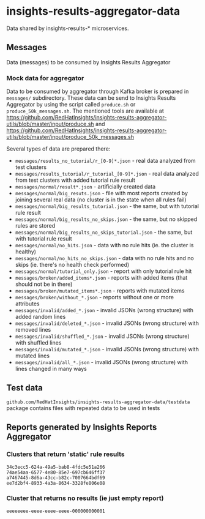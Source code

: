 # insights-results-aggregator-data

Data shared by insights-results-* microservices.

## Messages

Data (messages) to be consumed by Insights Results Aggregator

### Mock data for aggregator

Data to be consumed by aggregator through Kafka broker is prepared in `messages/` subdirectory.
These data can be send to Insights Results Aggregator by using the script called `produce.sh` or `produce_50k_messages.sh`.
The mentioned tools are available at https://github.com/RedHatInsights/insights-results-aggregator-utils/blob/master/input/produce.sh and
https://github.com/RedHatInsights/insights-results-aggregator-utils/blob/master/input/produce_50k_messages.sh

Several types of data are prepared there:

* `messages/results_no_tutorial/r_[0-9]*.json` - real data analyzed from test clusters
* `messages/results_tutorial/r_tutorial_[0-9]*.json` - real data analyzed from test clusters with added tutorial rule result
* `messages/normal/result*.json` - artificially created data
* `messages/normal/big_resuts.json` - file with most reports created by joining several real data (no cluster is in the state when all rules fail)
* `messages/normal/big_results_tutorial.json` - the same, but with tutorial rule result
* `messages/normal/big_results_no_skips.json` - the same, but no skipped rules are stored
* `messages/normal/big_results_no_skips_tutorial.json` - the same, but with tutorial rule result
* `messages/normal/no_hits.json` - data with no rule hits (ie. the cluster is healthy)
* `messages/normal/no_hits_no_skips.json` - data with no rule hits and no skips (ie. there's no health check performed)
* `messages/normal/tutorial_only.json` - report with only tutorial rule hit
* `messages/broken/added_items*.json` - reports with added items (that should not be in there)
* `messages/broken/mutated_items*.json` - reports with mutated items
* `messages/broken/without_*.json` - reports without one or more attributes
* `messages/invalid/added_*.json` - invalid JSONs (wrong structure) with added random lines
* `messages/invalid/deleted_*.json` - invalid JSONs (wrong structure) with removed lines
* `messages/invalid/shuffled_*.json` - invalid JSONs (wrong structure) with shuffled lines
* `messages/invalid/mutated_*.json` - invalid JSONs (wrong structure) with mutated lines
* `messages/invalid/all_*.json` - invalid JSONs (wrong structure) with lines changed in many ways

## Test data

`github.com/RedHatInsights/insights-results-aggregator-data/testdata` package contains files with repeated data 
to be used in tests

## Reports generated by Insights Reports Aggregator

### Clusters that return 'static' rule results

```
34c3ecc5-624a-49a5-bab8-4fdc5e51a266
74ae54aa-6577-4e80-85e7-697cb646ff37
a7467445-8d6a-43cc-b82c-7007664bdf69
ee7d2bf4-8933-4a3a-8634-3328fe806e08
```

### Cluster that returns no results (ie just empty report)

```
eeeeeeee-eeee-eeee-eeee-000000000001
```
